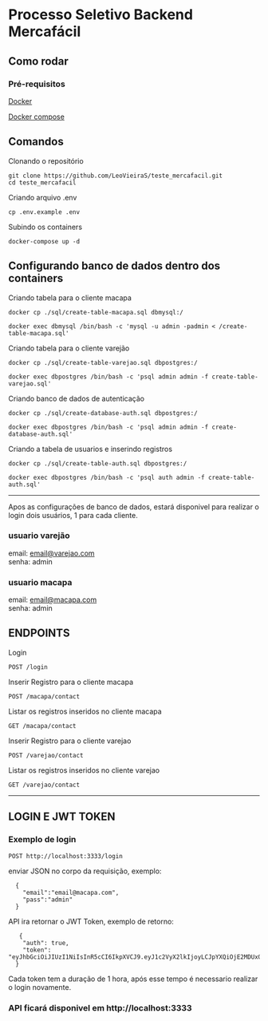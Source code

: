 # Processo Seletivo Backend Mercafácil

## Como rodar


### Pré-requisitos
[Docker](https://www.docker.com/)

[Docker compose](https://docs.docker.com/compose/install/) 

  ## Comandos
  
  
  Clonando o repositório

    git clone https://github.com/LeoVieiraS/teste_mercafacil.git
    cd teste_mercafacil

  Criando arquivo .env

    cp .env.example .env

  Subindo os containers

    docker-compose up -d

  ## Configurando banco de dados dentro dos containers
  Criando tabela para o cliente macapa

    docker cp ./sql/create-table-macapa.sql dbmysql:/

    docker exec dbmysql /bin/bash -c 'mysql -u admin -padmin < /create-table-macapa.sql'

  Criando tabela para o cliente varejão


    docker cp ./sql/create-table-varejao.sql dbpostgres:/

    docker exec dbpostgres /bin/bash -c 'psql admin admin -f create-table-varejao.sql'

  Criando banco de dados de autenticação


    docker cp ./sql/create-database-auth.sql dbpostgres:/

    docker exec dbpostgres /bin/bash -c 'psql admin admin -f create-database-auth.sql'

Criando a tabela de usuarios e inserindo registros

    docker cp ./sql/create-table-auth.sql dbpostgres:/

    docker exec dbpostgres /bin/bash -c 'psql auth admin -f create-table-auth.sql'
***
Apos as configurações de banco de dados, estará disponivel para realizar o login dois usuários, 1 para cada cliente.

### usuario varejão
  email: email@varejao.com  
  senha: admin

  ### usuario macapa
  email: email@macapa.com  
  senha: admin

  ## ENDPOINTS
  Login

    POST /login

  Inserir Registro para o cliente macapa

    POST /macapa/contact

  Listar os registros inseridos no cliente macapa

    GET /macapa/contact

  Inserir Registro para o cliente varejao

    POST /varejao/contact

  Listar os registros inseridos no cliente varejao

    GET /varejao/contact
***
## LOGIN E JWT TOKEN
### Exemplo de login

    POST http://localhost:3333/login
  
  enviar JSON no corpo da requisição, exemplo:

      {
        "email":"email@macapa.com",
        "pass":"admin"
      }
  API ira retornar o JWT Token, exemplo de retorno:

       {
        "auth": true,
        "token": "eyJhbGciOiJIUzI1NiIsInR5cCI6IkpXVCJ9.eyJ1c2VyX2lkIjoyLCJpYXQiOjE2MDUxOTYxOTMsImV4cCI6MTYwNTE5NjQ5M30.G8_hBf4C75kqWItaemnw3erkpYy6qeaSv6qFeDjija4"
      }

  Cada token tem a duração de 1 hora, após esse tempo é necessario realizar o login novamente.

  ### API ficará disponivel em http://localhost:3333
